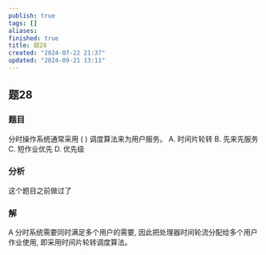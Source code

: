 ```yaml
---
publish: true
tags: []
aliases: 
finished: true
title: 题28
created: "2024-07-22 21:37"
updated: "2024-09-21 13:11"
---
```

## 题28
### 题目
分时操作系统通常采用 ( ) 调度算法来为用户服务。
A. 时间片轮转 
B. 先来先服务 
C. 短作业优先 
D. 优先级
### 分析
这个题目之前做过了
### 解
A
分时系统需要同时满足多个用户的需要, 因此把处理器时间轮流分配给多个用户作业使用, 即采用时间片轮转调度算法。